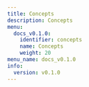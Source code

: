 ```yaml
---
title: Concepts
description: Concepts
menu:
  docs_v0.1.0:
    identifier: concepts
    name: Concepts
    weight: 20
menu_name: docs_v0.1.0
info:
  version: v0.1.0
---
```


